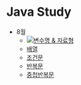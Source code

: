 # Java Study
* 8월
  - [![변수명 & 자료형](http://img.shields.io/badge/-Variable%20&%20Data%20type-black?style=flat-square&logo=&link=https://github.com/98jiyong/JavaStudy/blob/main/_00Variable/%EC%A0%95%EB%A6%AC%EB%85%B8%ED%8A%B8)](https://github.com/98jiyong/JavaStudy/blob/main/_00Variable/%EC%A0%95%EB%A6%AC%EB%85%B8%ED%8A%B8)
  - [배열](https://github.com/98jiyong/JavaStudy/blob/main/_01Array/%EC%A0%95%EB%A6%AC%EB%85%B8%ED%8A%B8)
  - [조건문](https://github.com/98jiyong/JavaStudy/blob/main/_02If/%EC%A0%95%EB%A6%AC%EB%85%B8%ED%8A%B8)
  - [반복문](https://github.com/98jiyong/JavaStudy/blob/main/_03Loop/%EC%A0%95%EB%A6%AC%EB%85%B8%ED%8A%B8)
  - [중첩반복문](https://github.com/98jiyong/JavaStudy/blob/main/_05nestedForLoops/%EC%A0%95%EB%A6%AC%EB%85%B8%ED%8A%B8)
